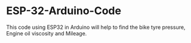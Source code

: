 # ESP-32-Arduino-Code
This code using ESP32 in Arduino will help to find the bike tyre pressure, Engine oil viscosity and Mileage.

